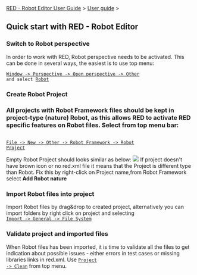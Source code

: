 <html>
<head>
<link href="PLUGINS_ROOT/org.robotframework.ide.eclipse.main.plugin.doc.user/help/style.css" rel="stylesheet" type="text/css"/>
</head>
<body>
<a href="RED/../../../help/index.html">RED - Robot Editor User Guide</a> &gt; <a href="RED/../../../help/user_guide/user_guide.html">User guide</a> &gt; 
<h2>Quick start with RED - Robot Editor</h2>
<h3>Switch to Robot perspective</h3>
In order to work with RED, Robot perspective needs to be activated.
This can be done in several ways, the easiest is to use top menu:<br/>
<code><a class="command" href="javascript:executeCommand('org.eclipse.ui.perspectives.showPerspective()')">
Window -> Perspective -> Open perspective -> Other</a> 
and select <a class="command" href="javascript:executeCommand('org.eclipse.ui.perspectives.showPerspective(org.eclipse.ui.perspectives.showPerspective.perspectiveId=org.eclipse.ui.perspectives.RobotPerspective)')">Robot</a></code>
<h3>Create Robot Project<h3>
All projects with Robot Framework files should be kept in project-type
(nature) Robot, as this allows RED to activate RED specific
features on Robot files. Select from top menu bar:</h3></h3></body></html>

<code><a class="command" href="javascript:executeCommand('org.eclipse.ui.newWizard(newWizardId=org.robotframework.ide.eclipse.wizards.newRobotProject)')">
File -> New -> Other -> Robot Framework -> Robot Project</a></code>

Empty Robot Project should looks similar as below: 
![](images/simple_project_1.png)
If project doesn't have brown icon or no red.xml file it means that the Project is different type than Robot.
Fix this by right-click on Project name,from Robot Framework select __Add Robot nature__

### Import Robot files into project

Import Robot files by drag&amp;drop to created project, alternatively
you can import folders by right click on project and selecting <code><a class="command" href="javascript:executeCommand('org.eclipse.ui.file.import(importWizardId=org.eclipse.ui.wizards.import.FileSystem)')">
Import -> General -> File System</a></code>

### Validate project and imported files

When Robot files has been imported, it is time to validate all the
files to get indication about possible issues - either errors in test
cases or missing libraries links in red.xml. Use <code><a class="command" href="javascript:executeCommand('org.eclipse.ui.project.buildAll()')">Project -> Clean</a></code> from top menu.